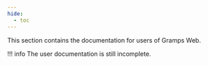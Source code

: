 ```yaml
---
hide:
  - toc
---
```


This section contains the documentation for users of Gramps Web.


!!! info
    The user documentation is still incomplete.